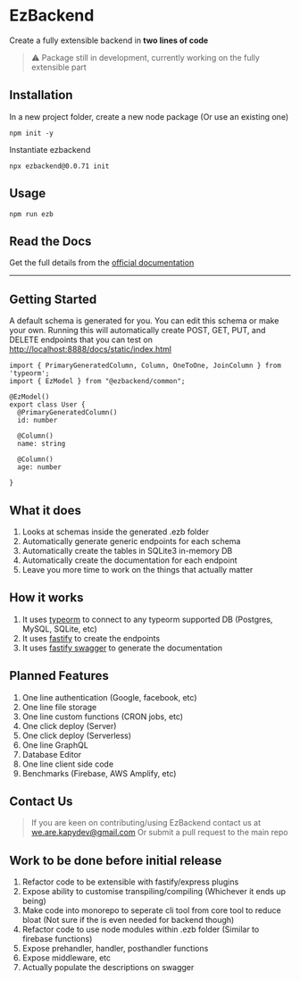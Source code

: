 # EzBackend

Create a fully extensible backend in **two lines of code**

> ⚠️ Package still in development, currently working on the fully extensible part

## Installation

In a new project folder, create a new node package  (Or use an existing one)

```
npm init -y
```

Instantiate ezbackend

```
npx ezbackend@0.0.71 init
```

## Usage

```
npm run ezb
```

## Read the Docs

Get the full details from the [official documentation](https://www.ezbackend.io/docs/intro)

----

## Getting Started

A default schema is generated for you. You can edit this schema or make your own. 
Running this will automatically create POST, GET, PUT, and DELETE endpoints that you can test on [http://localhost:8888/docs/static/index.html](http://localhost:8888/docs/static/index.html)

```tsx
import { PrimaryGeneratedColumn, Column, OneToOne, JoinColumn } from 'typeorm';
import { EzModel } from "@ezbackend/common";

@EzModel()
export class User {
  @PrimaryGeneratedColumn()
  id: number

  @Column()
  name: string

  @Column()
  age: number

}
```

## What it does

1. Looks at schemas inside the generated .ezb folder
2. Automatically generate generic endpoints for each schema
3. Automatically create the tables in SQLite3 in-memory DB
4. Automatically create the documentation for each endpoint
5. Leave you more time to work on the things that actually matter

## How it works

1. It uses [typeorm](https://typeorm.io/) to connect to any typeorm supported DB (Postgres, MySQL, SQLite, etc)
2. It uses [fastify](https://www.fastify.io/) to create the endpoints
3. It uses [fastify swagger](https://github.com/fastify/fastify-swagger) to generate the documentation

## Planned Features

1. One line authentication (Google, facebook, etc)
2. One line file storage
3. One line custom functions (CRON jobs, etc)
4. One click deploy (Server)
5. One click deploy (Serverless)
6. One line GraphQL
7. Database Editor
8. One line client side code
9. Benchmarks (Firebase, AWS Amplify, etc)

## Contact Us

> If you are keen on contributing/using EzBackend contact us at we.are.kapydev@gmail.com
Or submit a pull request to the main repo

## Work to be done before initial release

1. Refactor code to be extensible with fastify/express plugins
2. Expose ability to customise transpiling/compiling (Whichever it ends up being)
3. Make code into monorepo to seperate cli tool from core tool to reduce bloat (Not sure if the is even needed for backend though)
4. Refactor code to use node modules within .ezb folder (Similar to firebase functions)
5. Expose prehandler, handler, posthandler functions
6. Expose middleware, etc
7. Actually populate the descriptions on swagger